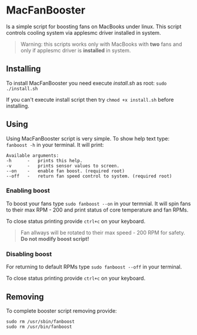 # MacFanBooster

Is a simple script for boosting fans on MacBooks under linux. This script controls cooling system via applesmc driver installed in system.

> Warning: this scripts works only with MacBooks with **two** fans and only if applesmc driver is **installed** in system.

## Installing

To install MacFanBooster you need execute *install.sh* as root: `sudo ./install.sh`

If you can't execute install script then try `chmod +x install.sh` before installing.

## Using

Using MacFanBooster script is very simple. To show help text type: `fanboost -h` in your terminal. It will print:
```
Available arguments:
-h      -   prints this help.
-v      -   prints sensor values to screen.
--on    -   enable fan boost. (required root)
--off   -   return fan speed control to system. (required root)
```

### Enabling boost

To boost your fans type `sudo fanboost --on` in your termnial. It will spin fans to their max RPM - 200 and print status of core temperature and fan RPMs.

To close status printing provide `ctrl+c` on your keyboard.

> Fan allways will be rotated to their max speed - 200 RPM for safety. **Do not modify boost script!**

### Disabling boost

For returning to default RPMs type `sudo fanboost --off` in your terminal.

To close status printing provide `ctrl+c` on your keyboard.

## Removing

To complete booster script removing provide:
``` shell
sudo rm /usr/sbin/fanboost
sudo rm /usr/bin/fanboost
```